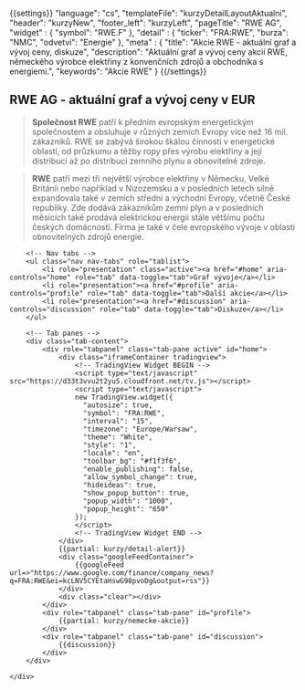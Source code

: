 {{settings}}
"language": "cs",
"templateFile": "kurzyDetailLayoutAktualni",
"header": "kurzyNew",
"footer_left": "kurzyLeft",
"pageTitle": "RWE AG",
"widget" : {
    "symbol": "RWE.F"
},
"detail" : {
    "ticker": "FRA:RWE",
    "burza": "NMC",
    "odvetvi": "Energie"
},
"meta" : {
    "title": "Akcie RWE - aktuální graf a vývoj ceny, diskuze",
    "description": "Aktuální graf a vývoj ceny akcií RWE, německého výrobce elektřiny z konvenčních zdrojů a obchodníka s energiemi.",
    "keywords": "Akcie RWE"
}
{{/settings}}

<h2>RWE AG - aktuální graf a vývoj ceny v EUR</h2>

>**Společnost RWE** patří k předním evropským energetickým společnostem a obsluhuje v různých zemích Evropy více než 16 mil. zákazníků. RWE se zabývá širokou škálou činností v energetické oblasti, od průzkumu a těžby ropy přes výrobu elektřiny a její distribuci až po distribuci zemního plynu a obnovitelné zdroje. 

>**RWE** patří mezi tři největší výrobce elektřiny v Německu, Velké Británii nebo například v Nizozemsku a v posledních letech silně expandovala také v zemích střední a východní Evropy, včetně České republiky. Zde dodává zákazníkům zemní plyn a v posledních měsících také prodává elektrickou energii stále většímu počtu českých domácností. Firma je také v čele evropského vývoje v oblasti obnovitelných zdrojů energie.
        
<div id="mainBox">
    <div>

        <!-- Nav tabs -->
        <ul class="nav nav-tabs" role="tablist">
            <li role="presentation" class="active"><a href="#home" aria-controls="home" role="tab" data-toggle="tab">Graf vývoje</a></li>
            <li role="presentation"><a href="#profile" aria-controls="profile" role="tab" data-toggle="tab">Další akcie</a></li>            
            <li role="presentation"><a href="#discussion" aria-controls="discussion" role="tab" data-toggle="tab">Diskuze</a></li>            
        </ul>

        <!-- Tab panes -->
        <div class="tab-content">
            <div role="tabpanel" class="tab-pane active" id="home">
                <div class="iframeContainer tradingview">                                
                    <!-- TradingView Widget BEGIN -->
                    <script type="text/javascript" src="https://d33t3vvu2t2yu5.cloudfront.net/tv.js"></script>
                    <script type="text/javascript">
                    new TradingView.widget({
                      "autosize": true,
                      "symbol": "FRA:RWE",
                      "interval": "15",
                      "timezone": "Europe/Warsaw",
                      "theme": "White",
                      "style": "1",
                      "locale": "en",
                      "toolbar_bg": "#f1f3f6",
                      "enable_publishing": false,
                      "allow_symbol_change": true,
                      "hideideas": true,
                      "show_popup_button": true,
                      "popup_width": "1000",
                      "popup_height": "650"
                    });
                    </script>
                    <!-- TradingView Widget END -->                    
                </div>
                {{partial: kurzy/detail-alert}}
                <div class="googleFeedContainer">
                    {{googleFeed url=>"https://www.google.com/finance/company_news?q=FRA:RWE&ei=kcLNV5CYEtaHswG98pvoDg&output=rss"}}                    
                </div>
                <div class="clear"></div>
            </div>
            <div role="tabpanel" class="tab-pane" id="profile">
                {{partial: kurzy/nemecke-akcie}}
            </div>
            <div role="tabpanel" class="tab-pane" id="discussion">
                {{discussion}}
            </div>
        </div>

    </div>
</div>